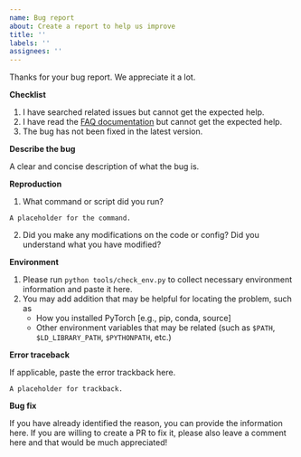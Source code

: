 ```yaml
---
name: Bug report
about: Create a report to help us improve
title: ''
labels: ''
assignees: ''
---
```


Thanks for your bug report. We appreciate it a lot.

**Checklist**

1. I have searched related issues but cannot get the expected help.
2. I have read the [FAQ documentation](https://github.com/open-mmlab/mmdeploy/blob/master/docs/en/faq.md) but cannot get the expected help.
3. The bug has not been fixed in the latest version.

**Describe the bug**

A clear and concise description of what the bug is.

**Reproduction**

1. What command or script did you run?

```none
A placeholder for the command.
```

2. Did you make any modifications on the code or config? Did you understand what you have modified?

**Environment**

1. Please run `python tools/check_env.py` to collect necessary environment information and paste it here.
2. You may add addition that may be helpful for locating the problem, such as
   - How you installed PyTorch \[e.g., pip, conda, source\]
   - Other environment variables that may be related (such as `$PATH`, `$LD_LIBRARY_PATH`, `$PYTHONPATH`, etc.)

**Error traceback**

If applicable, paste the error trackback here.

```none
A placeholder for trackback.
```

**Bug fix**

If you have already identified the reason, you can provide the information here. If you are willing to create a PR to fix it, please also leave a comment here and that would be much appreciated!
